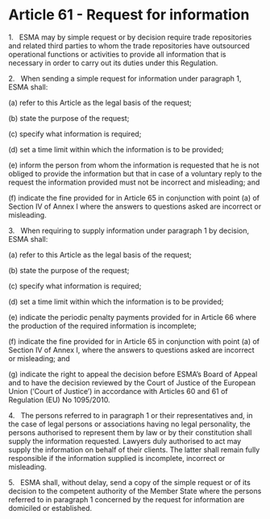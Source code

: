 # Article 61 - Request for information


1.   ESMA may by simple request or by decision require trade repositories and related third parties to whom the trade repositories have outsourced operational functions or activities to provide all information that is necessary in order to carry out its duties under this Regulation.

2.   When sending a simple request for information under paragraph 1, ESMA shall:

(a) refer to this Article as the legal basis of the request;

(b) state the purpose of the request;

(c) specify what information is required;

(d) set a time limit within which the information is to be provided;

(e) inform the person from whom the information is requested that he is not obliged to provide the information but that in case of a voluntary reply to the request the information provided must not be incorrect and misleading; and

(f) indicate the fine provided for in Article 65 in conjunction with point (a) of Section IV of Annex I where the answers to questions asked are incorrect or misleading.

3.   When requiring to supply information under paragraph 1 by decision, ESMA shall:

(a) refer to this Article as the legal basis of the request;

(b) state the purpose of the request;

(c) specify what information is required;

(d) set a time limit within which the information is to be provided;

(e) indicate the periodic penalty payments provided for in Article 66 where the production of the required information is incomplete;

(f) indicate the fine provided for in Article 65 in conjunction with point (a) of Section IV of Annex I, where the answers to questions asked are incorrect or misleading; and

(g) indicate the right to appeal the decision before ESMA’s Board of Appeal and to have the decision reviewed by the Court of Justice of the European Union (‘Court of Justice’) in accordance with Articles 60 and 61 of Regulation (EU) No 1095/2010.

4.   The persons referred to in paragraph 1 or their representatives and, in the case of legal persons or associations having no legal personality, the persons authorised to represent them by law or by their constitution shall supply the information requested. Lawyers duly authorised to act may supply the information on behalf of their clients. The latter shall remain fully responsible if the information supplied is incomplete, incorrect or misleading.

5.   ESMA shall, without delay, send a copy of the simple request or of its decision to the competent authority of the Member State where the persons referred to in paragraph 1 concerned by the request for information are domiciled or established.
